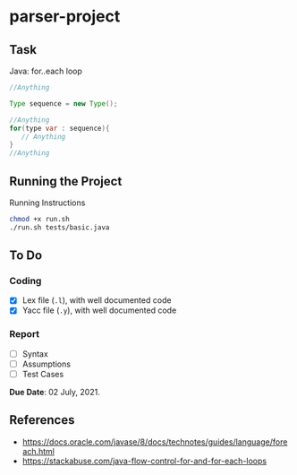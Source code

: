 # parser-project

## Task

Java: for..each loop

```Java
//Anything

Type sequence = new Type();

//Anything
for(type var : sequence){
   // Anything
}
//Anything
```

## Running the Project

Running Instructions
```bash
chmod +x run.sh
./run.sh tests/basic.java
```

## To Do

### Coding

- [x] Lex file (`.l`), with well documented code
- [x] Yacc file (`.y`), with well documented code

### Report

- [ ] Syntax
- [ ] Assumptions
- [ ] Test Cases

**Due Date**: 02 July, 2021.

## References

* https://docs.oracle.com/javase/8/docs/technotes/guides/language/foreach.html
* https://stackabuse.com/java-flow-control-for-and-for-each-loops
